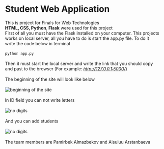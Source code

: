 # Student Web Application
This is project for Finals for Web Technologies<br />
<b>HTML, CSS, Python, Flask</b> were used for this project<br />
First of all you must have the Flask installed on your computer. This projects works on local server, all you have to do is start the app.py file. To do it write the code below in terminal<br /><br />
```python app.py```<br /><br />
Then it must start the local server and write the link that you should copy and past to the browser (For example: <i>http://127.0.0.1:5000/</i>)<br /><br />
The beginning of the site will look like below<br /><br />
![beginning of the site](imgs/beginning.png)<br /><br />
In ID field you can not write letters<br /><br />
![no digits](imgs/no%20digits.png)<br /><br />
And you can add students<br /><br />
![no digits](imgs/adding%20a%20student.png)<br /><br />
The team members are Pamirbek Almazbekov and Aisuluu Arstanbaeva
